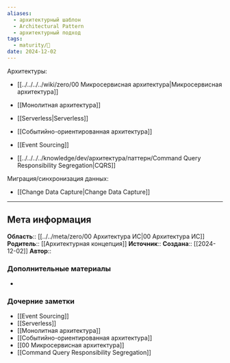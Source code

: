 ```yaml
---
aliases:
  - архитектурный шаблон
  - Architectural Pattern
  - архитектурный подход
tags:
  - maturity/🌱
date: 2024-12-02
---
```

Архитектуры:
- [[../../../../wiki/zero/00 Микросервисная архитектура|Микросервисная архитектура]]
- [[Монолитная архитектура]]
- [[Serverless|Serverless]]
- [[Событийно-ориентированная архитектура]]

- [[Event Sourcing]]
- [[../../../../knowledge/dev/архитектура/паттерн/Command Query Responsibility Segregation|CQRS]]

Миграция/синхронизация данных:
- [[Change Data Capture|Change Data Capture]]
***
## Мета информация
**Область**:: [[../../meta/zero/00 Архитектура ИС|00 Архитектура ИС]]
**Родитель**:: [[Архитектурная концепция]]
**Источник**:: 
**Создана**:: [[2024-12-02]]
**Автор**:: 
### Дополнительные материалы
- 

### Дочерние заметки
<!-- QueryToSerialize: LIST FROM [[]] WHERE contains(Родитель, this.file.link) or contains(parents, this.file.link) -->
<!-- SerializedQuery: LIST FROM [[]] WHERE contains(Родитель, this.file.link) or contains(parents, this.file.link) -->
- [[Event Sourcing]]
- [[Serverless]]
- [[Монолитная архитектура]]
- [[Событийно-ориентированная архитектура]]
- [[00 Микросервисная архитектура]]
- [[Command Query Responsibility Segregation]]
<!-- SerializedQuery END -->

